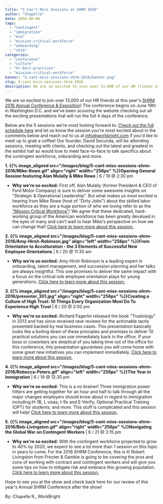 ```yaml
---
title: "5 Can't Miss Sessions at SHRM 2016"
author: "Chapelle"
date: 2016-06-06
tags:
  - "contingent"
  - "immigration"
  - "mcw"
  - "mission-critical-workforce"
  - "onboarding"
  - "shrm"
categories:
  - "conference"
  - "culture"
  - "hr-best-practices"
  - "mission-critical-workforce"
banner: "5-cant-miss-sessions-shrm-2016/banner.png"
slug: 5-cant-miss-sessions-shrm-2016
description: We are so excited to join over 13,000 of our HR friends at this year's SHRM 2016 Annual Conference! Here are 5 sessions you can't miss at this year's show.
---
```

We are so excited to join over 13,000 of our HR friends at this year's [SHRM 2016 Annual Conference & Exposition](https://annual.shrm.org/)! The conference begins on June 19th in Washington D.C. and we've been scouring the website checking out all the exciting presentations that will run the full 4 days of the conference.  
  
Below are the 5 sessions we're most looking forward to. [Check out the full schedule here](https://annual.shrm.org/program) and let us know the session you're most excited about in the comments below and reach out to us at [info@workbright.com](mailto:info@workbright.com) if you'd like to meet up to grab a coffee! Our founder, David Secunda, will be attending sessions, meeting with clients, and checking out the latest and greatest in the exhibit hall so would love to meet face-to-face to talk specifics about the contingent workforce, onboarding and more.


**1. {{% image_aligned src="/images/blog/5-cant-miss-sessions-shrm-2016/Mike-Rowe.gif" align="right" width="256px" %}}Opening General Session featuring Alan Mulally & Mike Rowe** | 6 / 19 @ 2:30 pm
  - **Why we're so excited:** First off, Alan Mulally (former President & CEO of Ford Motor Company) is sure to deliver some awesome insights on "Strategic & Operational Leadership". But what makes us most excited is hearing from Mike Rowe (host of "Dirty Jobs") about the skilled labor workforce as they are a huge portion of who we loving refer to as the ["Mission Critical Workforce"](https://workbright.com/mcw-member-of-the-month-peter-holter/)! We agree that these dedicated, hard-working group of the American workforce has been greatly devalued in the eyes of many and can't wait to hear Mike's perspective on how we can change that! [Click here to learn more about this session.](https://annual.shrm.org/sessionplanner/session/18932)

**2. {{% image_aligned src="/images/blog/5-cant-miss-sessions-shrm-2016/Amy-Hirsh-Robinson.jpg" align="left" width="256px" %}}From Orientation to Acculturation - the 3 Elements of Successful New Employee Orientations** | 6 / 20 @ 11:30 am
  - **Why we're so excited:** Amy Hirsh Robinson is a leading expert in onboarding, talent management, and succession planning and her talks are always insightful. This one promises to deliver the same impact with a focus on the critical role employee orientation plays for young generations. [Click here to learn more about this session.](https://annual.shrm.org/sessionplanner/session/18863)

**3. {{% image_aligned src="/images/blog/5-cant-miss-sessions-shrm-2016/presenter_301.jpg" align="right" width="256px" %}}Creating a Culture of High Trust: 10 Things Every Organization Must Do To Experience High Trust** | 6 / 20 @ 2:00 pm
  - **Why we're so excited:** Richard Fagerlin released the book "Trustology" in 2013 and has since received rave reviews for the actionable tactis presented backed by real business cases. This presentation basically looks like a boiling down of these principles and promises to deliver 10 practical solutions you can use immediately back in the office. If your boss or coworkers are skeptical of you taking time out of the office for this conference, this presentation gaurantees you will come home with some great new initiatives you can implement immediately. [Click here to learn more about this session.](http://www.annual.shrm.org/sessionplanner/session/18664)

**4. {{% image_aligned src="/images/blog/5-cant-miss-sessions-shrm-2016/Rebecca-Peters.gif" align="left" width="256px" %}}The Year in Immigration** | 6 / 19 @ 12:30 pm
  - **Why we're so excited:** This is a no brainer! Three immigration power hitters are getting together for an hour and half to talk through all the major changes employers should know about in regard to immigration including:H-1B, L visas; I-9s and E-Verify; Optional Practical Training (OPT) for students; and more. This stuff is complicated and this session will help! [Click here to learn more about this session.](https://annual.shrm.org/sessionplanner/session/18837)

**5. {{% image_aligned src="/images/blog/5-cant-miss-sessions-shrm-2016/Bob-Livingston.gif" align="right" width="256px" %}}Navigating the Global War on Contingent Workers** | 6 / 21 @ 2:15 pm
  - **Why we're so excited:** With the contingent workforce projected to grow to 40% by 2020, we expect to see a lot more than 1 session on this topic in years to come. For the 2016 SHRM Conference, this is it! Robert Livingston from Procter & Gamble is going to be covering the pros and cons of working with contract and contingent workers and will give you some tips on how to mitigate risk and embrace this growing population. [Click here to learn more about this session.](https://annual.shrm.org/sessionplanner/session/18695)


  
  
Hope to see you at the show and check back here for our review of this year's Annual SHRM Conference after the show!  
  
By: Chapelle R., WorkBright  
  
  
  


  
  


  
  



